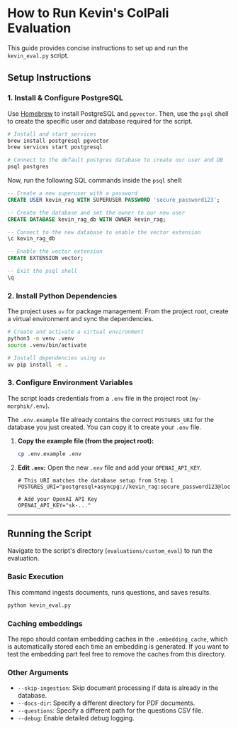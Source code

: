 # How to Run Kevin's ColPali Evaluation

This guide provides concise instructions to set up and run the `kevin_eval.py` script.

## Setup Instructions

### 1. Install & Configure PostgreSQL

Use [Homebrew](https://brew.sh/) to install PostgreSQL and `pgvector`. Then, use the `psql` shell to create the specific user and database required for the script.

```bash
# Install and start services
brew install postgresql pgvector
brew services start postgresql

# Connect to the default postgres database to create our user and DB
psql postgres
```

Now, run the following SQL commands inside the `psql` shell:

```sql
-- Create a new superuser with a password
CREATE USER kevin_rag WITH SUPERUSER PASSWORD 'secure_password123';

-- Create the database and set the owner to our new user
CREATE DATABASE kevin_rag_db WITH OWNER kevin_rag;

-- Connect to the new database to enable the vector extension
\c kevin_rag_db

-- Enable the vector extension
CREATE EXTENSION vector;

-- Exit the psql shell
\q
```

### 2. Install Python Dependencies

The project uses `uv` for package management. From the project root, create a virtual environment and sync the dependencies.

```bash
# Create and activate a virtual environment
python3 -m venv .venv
source .venv/bin/activate

# Install dependencies using uv
uv pip install -e .
```

### 3. Configure Environment Variables

The script loads credentials from a `.env` file in the project root (`my-morphik/.env`).

The `.env.example` file already contains the correct `POSTGRES_URI` for the database you just created. You can copy it to create your `.env` file.

1.  **Copy the example file (from the project root):**
    ```bash
    cp .env.example .env
    ```
2.  **Edit `.env`:** Open the new `.env` file and add your `OPENAI_API_KEY`.

    ```env
    # This URI matches the database setup from Step 1
    POSTGRES_URI="postgresql+asyncpg://kevin_rag:secure_password123@localhost:5432/kevin_rag_db"

    # Add your OpenAI API Key
    OPENAI_API_KEY="sk-..."
    ```

---

## Running the Script

Navigate to the script's directory (`evaluations/custom_eval`) to run the evaluation.

### Basic Execution

This command ingests documents, runs questions, and saves results.

```bash
python kevin_eval.py
```

### Caching embeddings

The repo should contain embedding caches in the `.embedding_cache`, which is automatically stored each time an embedding is generated.
If you want to test the embedding part feel free to remove the caches from this directory.

### Other Arguments
-   `--skip-ingestion`: Skip document processing if data is already in the database.
-   `--docs-dir`: Specify a different directory for PDF documents.
-   `--questions`: Specify a different path for the questions CSV file.
-   `--debug`: Enable detailed debug logging.